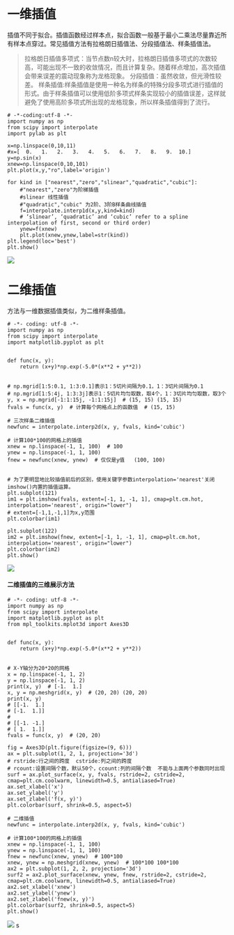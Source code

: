 # 一维插值
插值不同于拟合。插值函数经过样本点，拟合函数一般基于最小二乘法尽量靠近所有样本点穿过。常见插值方法有拉格朗日插值法、分段插值法、样条插值法。
>拉格朗日插值多项式：当节点数n较大时，拉格朗日插值多项式的次数较高，可能出现不一致的收敛情况，而且计算复杂。随着样点增加，高次插值会带来误差的震动现象称为龙格现象。
分段插值：虽然收敛，但光滑性较差。
样条插值:样条插值是使用一种名为样条的特殊分段多项式进行插值的形式。由于样条插值可以使用低阶多项式样条实现较小的插值误差，这样就避免了使用高阶多项式所出现的龙格现象，所以样条插值得到了流行。
```
# -*-coding:utf-8 -*-
import numpy as np
from scipy import interpolate
import pylab as plt

x=np.linspace(0,10,11)
#x=[  0.   1.   2.   3.   4.   5.   6.   7.   8.   9.  10.]
y=np.sin(x)
xnew=np.linspace(0,10,101)
plt.plot(x,y,"ro",label='origin')

for kind in ["nearest","zero","slinear","quadratic","cubic"]:
    #"nearest","zero"为阶梯插值
    #slinear 线性插值
    #"quadratic","cubic" 为2阶、3阶B样条曲线插值
    f=interpolate.interp1d(x,y,kind=kind)
    # ‘slinear’, ‘quadratic’ and ‘cubic’ refer to a spline interpolation of first, second or third order)
    ynew=f(xnew)
    plt.plot(xnew,ynew,label=str(kind))
plt.legend(loc='best')
plt.show()
```
![](https://upload-images.jianshu.io/upload_images/18339009-f7ae3c6475e1c128.png?imageMogr2/auto-orient/strip%7CimageView2/2/w/1240)
# 二维插值
方法与一维数据插值类似，为二维样条插值。
```
# -*- coding: utf-8 -*-
import numpy as np
from scipy import interpolate
import matplotlib.pyplot as plt


def func(x, y):
    return (x+y)*np.exp(-5.0*(x**2 + y**2))


# np.mgrid[1:5:0.1, 1:3:0.1]表示1：5切片间隔为0.1，1：3切片间隔为0.1
# np.mgrid[1:5:4j, 1:3:3j]表示1：5切片均匀取数，取4个，1：3切片均匀取数，取3个
y, x = np.mgrid[-1:1:15j, -1:1:15j]  # (15, 15) (15, 15)
fvals = func(x, y)  # 计算每个网格点上的函数值  # (15, 15)

# 三次样条二维插值
newfunc = interpolate.interp2d(x, y, fvals, kind='cubic')

# 计算100*100的网格上的插值
xnew = np.linspace(-1, 1, 100)  # 100
ynew = np.linspace(-1, 1, 100)
fnew = newfunc(xnew, ynew)  # 仅仅是y值   (100, 100)


# 为了更明显地比较插值前后的区别，使用关键字参数interpolation='nearest'关闭imshow()内置的插值运算。
plt.subplot(121)
im1 = plt.imshow(fvals, extent=[-1, 1, -1, 1], cmap=plt.cm.hot, interpolation='nearest', origin="lower")
# extent=[-1,1,-1,1]为x,y范围
plt.colorbar(im1)

plt.subplot(122)
im2 = plt.imshow(fnew, extent=[-1, 1, -1, 1], cmap=plt.cm.hot, interpolation='nearest', origin="lower")
plt.colorbar(im2)
plt.show()
```
![](https://upload-images.jianshu.io/upload_images/18339009-a2386a869da38ab4.png?imageMogr2/auto-orient/strip%7CimageView2/2/w/1240)
#### 二维插值的三维展示方法
```
# -*- coding: utf-8 -*-
import numpy as np
from scipy import interpolate
import matplotlib.pyplot as plt
from mpl_toolkits.mplot3d import Axes3D


def func(x, y):
    return (x+y)*np.exp(-5.0*(x**2 + y**2))


# X-Y轴分为20*20的网格
x = np.linspace(-1, 1, 2)
y = np.linspace(-1, 1, 2)
print(x, y)  # [-1.  1.]
x, y = np.meshgrid(x, y)  # (20, 20) (20, 20)
print(x, y)
# [[-1.  1.]
# [-1.  1.]]
#
# [[-1. -1.]
# [ 1.  1.]]
fvals = func(x, y)  # (20, 20)

fig = Axes3D(plt.figure(figsize=(9, 6)))
ax = plt.subplot(1, 2, 1, projection='3d')
# rstride:行之间的跨度  cstride:列之间的跨度
# rcount:设置间隔个数，默认50个，ccount:列的间隔个数  不能与上面两个参数同时出现
surf = ax.plot_surface(x, y, fvals, rstride=2, cstride=2, cmap=plt.cm.coolwarm, linewidth=0.5, antialiased=True)
ax.set_xlabel('x')
ax.set_ylabel('y')
ax.set_zlabel('f(x, y)')
plt.colorbar(surf, shrink=0.5, aspect=5)

# 二维插值
newfunc = interpolate.interp2d(x, y, fvals, kind='cubic')

# 计算100*100的网格上的插值
xnew = np.linspace(-1, 1, 100)
ynew = np.linspace(-1, 1, 100)
fnew = newfunc(xnew, ynew)  # 100*100
xnew, ynew = np.meshgrid(xnew, ynew)  # 100*100 100*100
ax2 = plt.subplot(1, 2, 2, projection='3d')
surf2 = ax2.plot_surface(xnew, ynew, fnew, rstride=2, cstride=2, cmap=plt.cm.coolwarm, linewidth=0.5, antialiased=True)
ax2.set_xlabel('xnew')
ax2.set_ylabel('ynew')
ax2.set_zlabel('fnew(x, y)')
plt.colorbar(surf2, shrink=0.5, aspect=5)
plt.show()
```

![](https://upload-images.jianshu.io/upload_images/18339009-79c7fd49e80f3c62.png?imageMogr2/auto-orient/strip%7CimageView2/2/w/1240)
s
